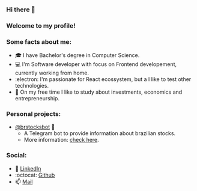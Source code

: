 ### Hi there 👋

### Welcome to my profile!

### Some facts about me:
- :mortar_board: I have Bachelor's degree in Computer Science.
- :computer: I'm Software developer with focus on Frontend developement, currently working from home.
- :electron: I'm passionate for React ecossystem, but a I like to test other technologies.
- :money_with_wings: On my free time I like to study about investments, economics and entrepreneurship.

### Personal projects:

- [@brstocksbot](https://t.me/brstocksbot) :robot: 
  - A Telegram bot to provide information about brazilian stocks.
  - More information: [check here](https://www.instagram.com/brstocksbot).

### Social:
- :blue_heart: [LinkedIn](https://www.linkedin.com/in/henrique-augusto-84b490133/)
- :octocat: [Github](https://github.com/hick97?tab=repositories)
- :mailbox: [Mail](hick_97@hotmail.com)

